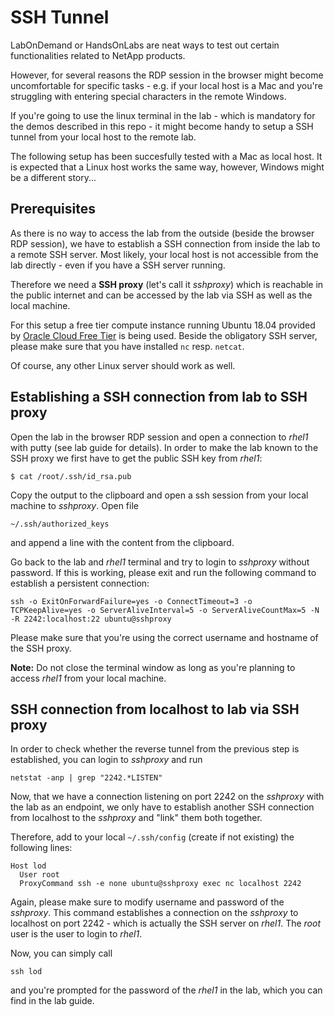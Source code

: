 # SSH Tunnel
LabOnDemand or HandsOnLabs are neat ways to test out certain functionalities related to NetApp products.

However, for several reasons the RDP session in the browser might become uncomfortable for specific tasks - e.g. if your local host is a Mac and you're struggling with entering special characters in the remote Windows.

If you're going to use the linux terminal in the lab - which is mandatory for the demos described in this repo - it might become handy to setup a SSH tunnel from your local host to the remote lab.

The following setup has been succesfully tested with a Mac as local host. It is expected that a Linux host works the same way, however, Windows might be a different story...

## Prerequisites
As there is no way to access the lab from the outside (beside the browser RDP session), we have to establish a SSH connection from inside the lab to a remote SSH server. Most likely, your local host is not accessible from the lab directly - even if you have a SSH server running.

Therefore we need a **SSH proxy** (let's call it *sshproxy*) which is reachable in the public internet and can be accessed by the lab via SSH as well as the local machine.

For this setup a free tier compute instance running Ubuntu 18.04 provided by [Oracle Cloud Free Tier](https://www.oracle.com/de/cloud/free/) is being used. Beside the obligatory SSH server, please make sure that you have installed ```nc``` resp. ```netcat```. 

Of course, any other Linux server should work as well.

## Establishing a SSH connection from lab to SSH proxy
Open the lab in the browser RDP session and open a connection to *rhel1* with putty (see lab guide for details). In order to make the lab known to the SSH proxy we first have to get the public SSH key from *rhel1*:
```
$ cat /root/.ssh/id_rsa.pub
```
Copy the output to the clipboard and open a ssh session from your local machine to *sshproxy*. Open file
```
~/.ssh/authorized_keys
```
and append a line with the content from the clipboard. 

Go back to the lab and *rhel1* terminal and try to login to *sshproxy* without password.
If this is working, please exit and run the following command to establish a persistent connection:
```
ssh -o ExitOnForwardFailure=yes -o ConnectTimeout=3 -o TCPKeepAlive=yes -o ServerAliveInterval=5 -o ServerAliveCountMax=5 -N -R 2242:localhost:22 ubuntu@sshproxy
```
Please make sure that you're using the correct username and hostname of the SSH proxy.

**Note:** Do not close the terminal window as long as you're planning to access *rhel1* from your local machine.

## SSH connection from localhost to lab via SSH proxy
In order to check whether the reverse tunnel from the previous step is established, you can login to *sshproxy* and run
```
netstat -anp | grep "2242.*LISTEN"
```
Now, that we have a connection listening on port 2242 on the *sshproxy* with the lab as an endpoint, we only have to establish another SSH connection from localhost to the *sshproxy* and "link" them both together.

Therefore, add to your local ```~/.ssh/config``` (create if not existing) the following lines:
```
Host lod
  User root
  ProxyCommand ssh -e none ubuntu@sshproxy exec nc localhost 2242
```
Again, please make sure to modify username and password of the *sshproxy*. This command establishes a connection on the *sshproxy* to localhost on port 2242 - which is actually the SSH server on *rhel1*. The *root* user is the user to login to *rhel1*.

Now, you can simply call
```
ssh lod
```
and you're prompted for the password of the *rhel1* in the lab, which you can find in the lab guide. 